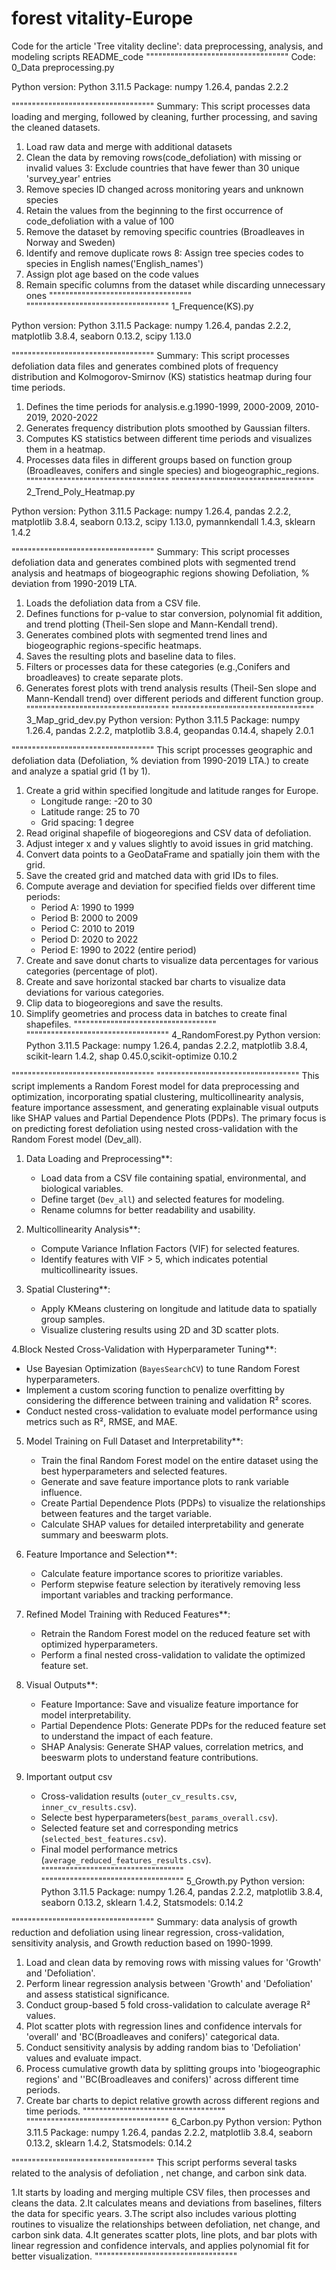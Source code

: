 # forest vitality-Europe
Code for the article 'Tree vitality decline': data preprocessing, analysis, and modeling scripts
README_code
"""""""""""""""""""""""""""""""""""
Code: 0_Data preprocessing.py

Python version: Python 3.11.5
Package: numpy 1.26.4, pandas 2.2.2

"""""""""""""""""""""""""""""""""""
 Summary: This script processes data loading and merging, followed by cleaning, further processing, and saving the cleaned datasets.

1. Load raw data and merge with additional datasets
2. Clean the data by removing rows(code_defoliation) with missing or invalid values
3: Exclude countries that have fewer than 30 unique 'survey_year' entries
4. Remove species ID changed across monitoring years and unknown species
5. Retain the values from the beginning to the first occurrence of code_defoliation with a value of 100
6. Remove the dataset by removing specific countries (Broadleaves in Norway and Sweden)
7. Identify and remove duplicate rows
8: Assign tree species codes to species in English names('English_names')
9. Assign plot age based on the code values
10. Remain specific columns from the dataset while discarding unnecessary ones
"""""""""""""""""""""""""""""""""""
"""""""""""""""""""""""""""""""""""
1_Frequence(KS).py

Python version: Python 3.11.5
Package: numpy 1.26.4, pandas 2.2.2, matplotlib 3.8.4, seaborn 0.13.2, scipy 1.13.0

"""""""""""""""""""""""""""""""""""
 Summary: This script processes defoliation data files and generates combined plots of frequency distribution and Kolmogorov-Smirnov (KS) statistics heatmap during four time periods.

1. Defines the time periods for analysis.e.g.1990-1999, 2000-2009, 2010-2019, 2020-2022
2. Generates frequency distribution plots smoothed by Gaussian filters.
3. Computes KS statistics between different time periods and visualizes them in a heatmap.
4. Processes data files in different groups based on function group (Broadleaves, conifers and single species) and biogeographic_regions.
"""""""""""""""""""""""""""""""""""
"""""""""""""""""""""""""""""""""""
2_Trend_Poly_Heatmap.py

Python version: Python 3.11.5
Package: numpy 1.26.4, pandas 2.2.2, matplotlib 3.8.4, seaborn 0.13.2, scipy 1.13.0, pymannkendall 1.4.3, sklearn 1.4.2

"""""""""""""""""""""""""""""""""""
 Summary:  This script processes defoliation data and generates combined plots with segmented trend analysis  and  heatmaps of biogeographic regions showing Defoliation, % deviation from 1990-2019 LTA.

1. Loads the defoliation data from a CSV file.
2. Defines functions for p-value to star conversion, polynomial fit addition, and trend plotting (Theil-Sen slope and Mann-Kendall trend).
3. Generates combined plots with segmented trend lines and  biogeographic regions-specific heatmaps.
4. Saves the resulting plots and baseline data to files.
5. Filters or processes data for these categories (e.g.,Conifers and broadleaves) to create separate plots.
6. Generates forest plots with trend analysis results (Theil-Sen slope and Mann-Kendall trend) over different periods and different function group.
"""""""""""""""""""""""""""""""""""
"""""""""""""""""""""""""""""""""""
3_Map_grid_dev.py
Python version: Python 3.11.5
Package: numpy 1.26.4, pandas 2.2.2, matplotlib 3.8.4, geopandas 0.14.4, shapely 2.0.1

"""""""""""""""""""""""""""""""""""
This script processes geographic and defoliation data (Defoliation, % deviation from 1990-2019 LTA.) to create and analyze a spatial grid (1 by 1).

1. Create a grid within specified longitude and latitude ranges for Europe.
   - Longitude range: -20 to 30
   - Latitude range: 25 to 70
   - Grid spacing: 1 degree
2. Read original shapefile of biogeoregions and CSV data of defoliation.
3. Adjust integer x and y values slightly to avoid issues in grid matching.
4. Convert data points to a GeoDataFrame and spatially join them with the grid.
5. Save the created grid and matched data with grid IDs to files.
6. Compute average and deviation for specified fields over different time periods:
   - Period A: 1990 to 1999
   - Period B: 2000 to 2009
   - Period C: 2010 to 2019
   - Period D: 2020 to 2022
   - Period E: 1990 to 2022 (entire period)
7. Create and save donut charts to visualize data percentages for various categories (percentage of plot).
8. Create and save horizontal stacked bar charts to visualize data deviations for various categories.
9. Clip data to biogeoregions and save the results.
10. Simplify geometries and process data in batches to create final shapefiles.
"""""""""""""""""""""""""""""""""""
"""""""""""""""""""""""""""""""""""
4_RandomForest.py
Python version: Python 3.11.5
Package: numpy 1.26.4, pandas 2.2.2, matplotlib 3.8.4, scikit-learn 1.4.2, shap 0.45.0,scikit-optimize 0.10.2

"""""""""""""""""""""""""""""""""""
"""""""""""""""""""""""""""""""""""
This script implements a Random Forest model for data preprocessing and optimization, incorporating spatial clustering, 
multicollinearity analysis, feature importance assessment, and generating explainable visual outputs like SHAP values and 
Partial Dependence Plots (PDPs). The primary focus is on predicting forest defoliation using nested cross-validation with the 
Random Forest model (Dev_all).

1. Data Loading and Preprocessing**:
   - Load data from a CSV file containing spatial, environmental, and biological variables.
   - Define target (`Dev_all`) and selected features for modeling.
   - Rename columns for better readability and usability.

2. Multicollinearity Analysis**:
   - Compute Variance Inflation Factors (VIF) for selected features.
   - Identify features with VIF > 5, which indicates potential multicollinearity issues.

3. Spatial Clustering**:
   - Apply KMeans clustering on longitude and latitude data to spatially group samples.
   - Visualize clustering results using 2D and 3D scatter plots.

4.Block Nested Cross-Validation with Hyperparameter Tuning**:
   - Use Bayesian Optimization (`BayesSearchCV`) to tune Random Forest hyperparameters.
   - Implement a custom scoring function to penalize overfitting by considering the difference between training and validation R² scores.
   - Conduct nested cross-validation to evaluate model performance using metrics such as R², RMSE, and MAE.
  
5. Model Training on Full Dataset and Interpretability**:
   - Train the final Random Forest model on the entire dataset using the best hyperparameters and selected features.
   - Generate and save feature importance plots to rank variable influence.
   - Create Partial Dependence Plots (PDPs) to visualize the relationships between features and the target variable.
   - Calculate SHAP values for detailed interpretability and generate summary and beeswarm plots.
  
7. Feature Importance and Selection**:
   - Calculate feature importance scores to prioritize variables.
   - Perform stepwise feature selection by iteratively removing less important variables and tracking performance.

8. Refined Model Training with Reduced Features**:
   - Retrain the Random Forest model on the reduced feature set with optimized hyperparameters.
   - Perform a final nested cross-validation to validate the optimized feature set.
  
9. Visual Outputs**:
   - Feature Importance: Save and visualize feature importance for model interpretability.
   - Partial Dependence Plots: Generate PDPs for the reduced feature set to understand the impact of each feature.
   - SHAP Analysis: Generate SHAP values, correlation metrics, and beeswarm plots to understand feature contributions.

10. Important output csv
    - Cross-validation results (`outer_cv_results.csv`, `inner_cv_results.csv`).
    - Selecte best hyperparameters(`best_params_overall.csv`).
    - Selected feature set and corresponding metrics (`selected_best_features.csv`).
    - Final model performance metrics (`average_reduced_features_results.csv`).
"""""""""""""""""""""""""""""""""""
"""""""""""""""""""""""""""""""""""
5_Growth.py
Python version: Python 3.11.5
Package: numpy 1.26.4, pandas 2.2.2, matplotlib 3.8.4, seaborn 0.13.2, sklearn 1.4.2, Statsmodels: 0.14.2

"""""""""""""""""""""""""""""""""""
Summary: data analysis of growth reduction and defoliation using linear regression, cross-validation, sensitivity analysis, and Growth reduction based on 1990-1999.

1. Load and clean data by removing rows with missing values for 'Growth' and 'Defoliation'.
2. Perform linear regression analysis between 'Growth' and 'Defoliation' and assess statistical significance.
3. Conduct group-based 5 fold cross-validation to calculate average R² values.
4. Plot scatter plots with regression lines and confidence intervals for 'overall' and 'BC(Broadleaves and conifers)' categorical data.
5. Conduct sensitivity analysis by adding random bias to 'Defoliation' values and evaluate impact.
6. Process cumulative growth data by splitting groups into 'biogeographic regions' and ''BC(Broadleaves and conifers)' across different time periods.
7. Create bar charts to depict relative growth across different regions and time periods.
"""""""""""""""""""""""""""""""""""
"""""""""""""""""""""""""""""""""""
6_Carbon.py
Python version: Python 3.11.5
Package: numpy 1.26.4, pandas 2.2.2, matplotlib 3.8.4, seaborn 0.13.2, sklearn 1.4.2, Statsmodels: 0.14.2

"""""""""""""""""""""""""""""""""""
This script performs several tasks related to the analysis of defoliation , net change,  and carbon sink data.

1.It starts by loading and merging multiple CSV files, then processes and cleans the data.
2.It calculates means and deviations from baselines, filters the data for specific years.
3.The script also includes various plotting routines to visualize the relationships between defoliation, net change, and carbon sink data.
4.It generates scatter plots, line plots, and bar plots with linear regression and confidence intervals, and applies polynomial fit for better visualization.
"""""""""""""""""""""""""""""""""""


